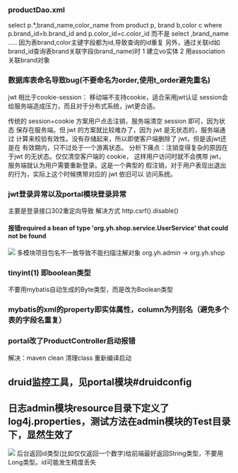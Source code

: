  ### productDao.xml
 select  p.*,brand_name,color_name
    from product p, brand b,color c where p.brand_id=b.brand_id and p.color_id=c.color_id
    而不是 select <include refid="Base_Column_List" />,brand_name .....
    因为表brand,color主键字段都为id,导致查询的id重复
 另外，通过关联id如brand_id查询表brand关联字段(brand_name)时
 1 建立vo实体 
 2 用association关联brand对象   
 
 ### 数据库表命名导致bug(不要命名为order,使用t_order避免重名)
 
 jwt 相比于cookie-session： 移动端不支持cookie，适合采用jwt认证
 session会给服务端造成压力，而且对于分布式系统，jwt更合适。
 
 传统的 session+cookie 方案用户点击注销，服务端清空 session 即可，因为状态
 保存在服务端。但 jwt 的方案就比较难办了，因为 jwt 是无状态的，服务端通过
 计算来校验有效性。没有存储起来，所以即使客户端删除了 jwt，但是该jwt还是在
 有效期内，只不过处于一个游离状态。
 分析下痛点：注销变得复杂的原因在于jwt 的无状态。仅仅清空客户端的 cookie，
 这样用户访问时就不会携带 jwt，服务端就认为用户需要重新登录。这是一个典型的
 假注销，对于用户表现出退出的行为，实际上这个时候携带对应的 jwt 依旧可以
 访问系统。
 
 ### jwt登录异常以及portal模块登录异常
 主要是登录接口302重定向导致 
 解决方式 http.csrf().disable()
 
 #### 报错required a bean of type 'org.yh.shop.service.UserService' that could not be found
 ![](https://gitee.com/noyyh/picgo_image/raw/master/img/20201222121643.png)
 多模块项目包名不一致导致不能扫描注解对象  org.yh.admin -> org.yh.shop
 
 ### tinyint(1) 即boolean类型
 不要用mybatis自动生成的Byte类型，而是改为Boolean类型
 
 ### mybatis的xml的property即实体属性，column为列别名（避免多个表的字段名重复）
 
 ### portal改了ProductController启动报错 
  解决：maven clean 清理class 重新编译启动
  
## druid监控工具，见portal模块#druidconfig

## 日志admin模块resource目录下定义了log4j.properties，测试方法在admin模块的Test目录下，显然生效了  


![](https://gitee.com/noyyh/picgo_image/raw/master/img/20210226145029.png)
后台返回id类型(比如仅仅返回一个数字)给前端最好返回String类型，不要用Long类型。id可能发生精度丢失
  
  
 
 
 
 